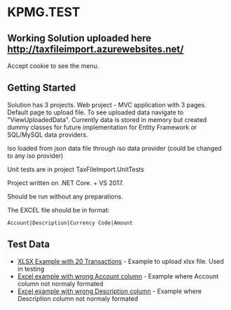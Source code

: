 # KPMG.TEST

## Working Solution uploaded here http://taxfileimport.azurewebsites.net/
Accept cookie to see the menu.
## Getting Started

Solution has 3 projects. Web project - MVC application with 3 pages.  Default page to upload file. To see uploaded data navigate to "ViewUploadedData". 
Currently data is stored in memory but created dummy classes for future implementation for Entity Framework or SQL/MySQL data providers. 

Iso loaded from json data file through iso data provider (could be changed to any iso provider)

Unit tests are in project TaxFileImport.UnitTests

Project written on .NET Core.   + VS 2017. 

Should be run without any preparations. 

The EXCEL file should be in format: 
```
Account|Description|Currency Code|Amount
```




## Test Data

* [XLSX Example with 20 Transactions](https://github.com/KO55LEV/KPMG.TEST/blob/master/TaxFileImport/TaxFileImport.UnitTests/TestFiles/20_transactions.xlsx) - Example to upload xlsx file. Used in testing
* [Excel example with wrong Account column](https://github.com/KO55LEV/KPMG.TEST/blob/master/TaxFileImport/TaxFileImport.UnitTests/TestFiles/transactions_no_account.xlsx) - Example where Account column not normaly formated
* [Excel example with wrong Description column](https://github.com/KO55LEV/KPMG.TEST/blob/master/TaxFileImport/TaxFileImport.UnitTests/TestFiles/transactions_no_descrip.xlsx) - Example where Description column not normaly formated

